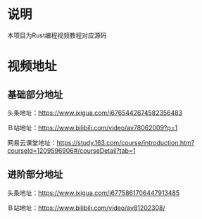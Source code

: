 # 说明
本项目为Rust编程视频教程对应源码

# 视频地址
## 基础部分地址
头条地址：https://www.ixigua.com/i6765442674582356483

Ｂ站地址：https://www.bilibili.com/video/av78062009?p=1

网易云课堂地址：https://study.163.com/course/introduction.htm?courseId=1209596906#/courseDetail?tab=1


## 进阶部分地址
头条地址：https://www.ixigua.com/i6775861706447913485

Ｂ站地址：https://www.bilibili.com/video/av81202308/

